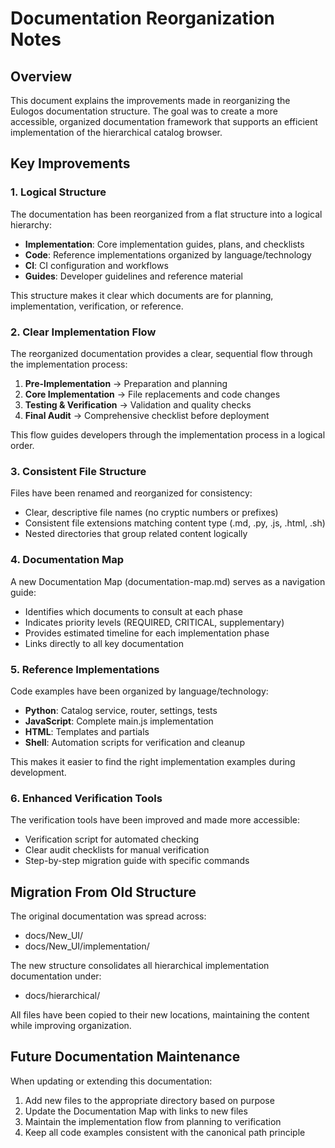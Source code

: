 # Documentation Reorganization Notes

## Overview

This document explains the improvements made in reorganizing the Eulogos documentation structure. The goal was to create a more accessible, organized documentation framework that supports an efficient implementation of the hierarchical catalog browser.

## Key Improvements

### 1. Logical Structure

The documentation has been reorganized from a flat structure into a logical hierarchy:

- **Implementation**: Core implementation guides, plans, and checklists
- **Code**: Reference implementations organized by language/technology
- **CI**: CI configuration and workflows
- **Guides**: Developer guidelines and reference material

This structure makes it clear which documents are for planning, implementation, verification, or reference.

### 2. Clear Implementation Flow

The reorganized documentation provides a clear, sequential flow through the implementation process:

1. **Pre-Implementation** → Preparation and planning
2. **Core Implementation** → File replacements and code changes
3. **Testing & Verification** → Validation and quality checks
4. **Final Audit** → Comprehensive checklist before deployment

This flow guides developers through the implementation process in a logical order.

### 3. Consistent File Structure

Files have been renamed and reorganized for consistency:

- Clear, descriptive file names (no cryptic numbers or prefixes)
- Consistent file extensions matching content type (.md, .py, .js, .html, .sh)
- Nested directories that group related content logically

### 4. Documentation Map

A new Documentation Map (documentation-map.md) serves as a navigation guide:

- Identifies which documents to consult at each phase
- Indicates priority levels (REQUIRED, CRITICAL, supplementary)
- Provides estimated timeline for each implementation phase
- Links directly to all key documentation

### 5. Reference Implementations

Code examples have been organized by language/technology:

- **Python**: Catalog service, router, settings, tests
- **JavaScript**: Complete main.js implementation
- **HTML**: Templates and partials
- **Shell**: Automation scripts for verification and cleanup

This makes it easier to find the right implementation examples during development.

### 6. Enhanced Verification Tools

The verification tools have been improved and made more accessible:

- Verification script for automated checking
- Clear audit checklists for manual verification
- Step-by-step migration guide with specific commands

## Migration From Old Structure

The original documentation was spread across:

- docs/New_UI/
- docs/New_UI/implementation/

The new structure consolidates all hierarchical implementation documentation under:

- docs/hierarchical/

All files have been copied to their new locations, maintaining the content while improving organization.

## Future Documentation Maintenance

When updating or extending this documentation:

1. Add new files to the appropriate directory based on purpose
2. Update the Documentation Map with links to new files
3. Maintain the implementation flow from planning to verification
4. Keep all code examples consistent with the canonical path principle